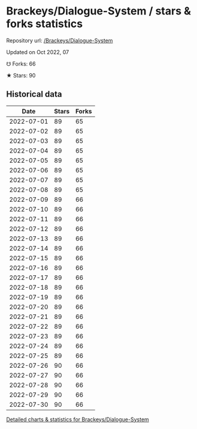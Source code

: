 # Brackeys/Dialogue-System / stars & forks statistics

Repository url: [/Brackeys/Dialogue-System](https://github.com/Brackeys/Dialogue-System)

Updated on Oct 2022, 07

☋ Forks: 66

★ Stars: 90

## Historical data
| Date | Stars | Forks |
|------|-------|-------|
| 2022-07-01 | 89 | 65 | 
| 2022-07-02 | 89 | 65 | 
| 2022-07-03 | 89 | 65 | 
| 2022-07-04 | 89 | 65 | 
| 2022-07-05 | 89 | 65 | 
| 2022-07-06 | 89 | 65 | 
| 2022-07-07 | 89 | 65 | 
| 2022-07-08 | 89 | 65 | 
| 2022-07-09 | 89 | 66 | 
| 2022-07-10 | 89 | 66 | 
| 2022-07-11 | 89 | 66 | 
| 2022-07-12 | 89 | 66 | 
| 2022-07-13 | 89 | 66 | 
| 2022-07-14 | 89 | 66 | 
| 2022-07-15 | 89 | 66 | 
| 2022-07-16 | 89 | 66 | 
| 2022-07-17 | 89 | 66 | 
| 2022-07-18 | 89 | 66 | 
| 2022-07-19 | 89 | 66 | 
| 2022-07-20 | 89 | 66 | 
| 2022-07-21 | 89 | 66 | 
| 2022-07-22 | 89 | 66 | 
| 2022-07-23 | 89 | 66 | 
| 2022-07-24 | 89 | 66 | 
| 2022-07-25 | 89 | 66 | 
| 2022-07-26 | 90 | 66 | 
| 2022-07-27 | 90 | 66 | 
| 2022-07-28 | 90 | 66 | 
| 2022-07-29 | 90 | 66 | 
| 2022-07-30 | 90 | 66 | 


[Detailed charts & statistics for Brackeys/Dialogue-System](https://reviewgithub.com/rep/Brackeys/Dialogue-System)
